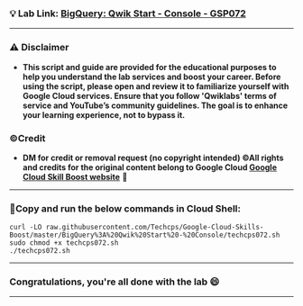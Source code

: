 

### 💡 Lab Link: [BigQuery: Qwik Start - Console - GSP072](https://www.cloudskillsboost.google/focuses/1145?parent=catalog)


---

### ⚠️ Disclaimer
- **This script and guide are provided for  the educational purposes to help you understand the lab services and boost your career. Before using the script, please open and review it to familiarize yourself with Google Cloud services. Ensure that you follow 'Qwiklabs' terms of service and YouTube’s community guidelines. The goal is to enhance your learning experience, not to bypass it.**

### ©Credit
- **DM for credit or removal request (no copyright intended) ©All rights and credits for the original content belong to Google Cloud [Google Cloud Skill Boost website](https://www.cloudskillsboost.google/)** 🙏

---

### 🚨Copy and run the below commands in Cloud Shell:

```
curl -LO raw.githubusercontent.com/Techcps/Google-Cloud-Skills-Boost/master/BigQuery%3A%20Qwik%20Start%20-%20Console/techcps072.sh
sudo chmod +x techcps072.sh
./techcps072.sh
```
---

### Congratulations, you're all done with the lab 😄

---

